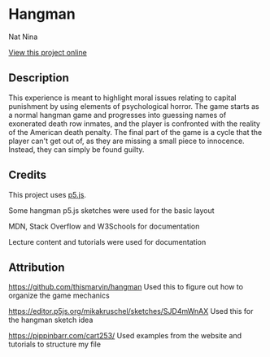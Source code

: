 # Hangman
Nat Nina

[View this project online](https://natninac.github.io/CART253/Assignments/Variation%20Jam/)

## Description

This experience is meant to highlight moral issues relating to capital punishment by using elements of psychological horror. The game starts as a normal hangman game and progresses into guessing names of exonerated death row inmates, and the player is confronted with the reality of the American death penalty. The final part of the game is a cycle that the player can't get out of, as they are missing a small piece to innocence. Instead, they can simply be found guilty.

## Credits

This project uses [p5.js](https://p5js.org).

Some hangman p5.js sketches were used for the basic layout

MDN, Stack Overflow and W3Schools for documentation

Lecture content and tutorials were used for documentation

## Attribution

https://github.com/thismarvin/hangman Used this to figure out how to organize the game mechanics

https://editor.p5js.org/mikakruschel/sketches/SJD4mWnAX Used this for the hangman sketch idea

https://pippinbarr.com/cart253/ Used examples from the website and tutorials to structure my file